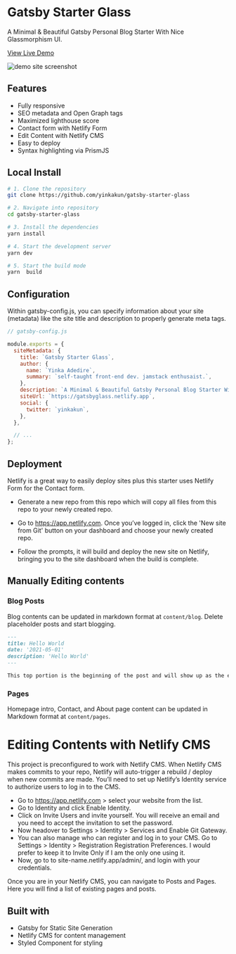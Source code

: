 # Gatsby Starter Glass

A Minimal & Beautiful Gatsby Personal Blog Starter With Nice Glassmorphism UI.

[View Live Demo](https://gatsbyglass.netlify.app)

![demo site screenshot](./screenshot.png)

## Features

* Fully responsive
* SEO metadata and Open Graph tags
* Maximized lighthouse score
* Contact form with Netlify Form
* Edit Content with Netlify CMS
* Easy to deploy
* Syntax highlighting via PrismJS

## Local Install

```bash
# 1. Clone the repository
git clone https://github.com/yinkakun/gatsby-starter-glass

# 2. Navigate into repository
cd gatsby-starter-glass

# 3. Install the dependencies
yarn install

# 4. Start the development server
yarn dev

# 5. Start the build mode
yarn  build
```

## Configuration

Within gatsby-config.js, you can specify information about your site (metadata) like the site title and description to properly generate meta tags.

```js
// gatsby-config.js

module.exports = {
  siteMetadata: {
    title: `Gatsby Starter Glass`,
    author: {
      name: `Yinka Adedire`,
      summary: `self-taught front-end dev. jamstack enthusaist.`,
    },
    description: `A Minimal & Beautiful Gatsby Personal Blog Starter With Nice Glassmorphism Ui.`,
    siteUrl: `https://gatsbyglass.netlify.app`,
    social: {
      twitter: `yinkakun`,
    },
  },

  // ...
};
```

## Deployment

Netlify is a great way to easily deploy sites plus this starter uses Netlify Form for the Contact form.

- Generate a new repo from this repo which will copy all files from this repo to your newly created repo.

- Go to <https://app.netlify.com>. Once you’ve logged in, click the 'New site from Git' button on your dashboard and choose your newly created repo.

- Follow the prompts, it will build and deploy the new site on Netlify, bringing you to the site dashboard when the build is complete.

## Manually Editing contents

### Blog Posts

Blog contents can be updated in markdown format at `content/blog`. Delete placeholder posts and start blogging.

```md
---
title: Hello World
date: '2021-05-01'
description: 'Hello World'
---

This top portion is the beginning of the post and will show up as the excerpt on the homepage.
```

### Pages

Homepage intro, Contact, and About page content can be updated in Markdown format at `content/pages`.

# Editing Contents with Netlify CMS

This project is preconfigured to work with Netlify CMS.
When Netlify CMS makes commits to your repo, Netlify will auto-trigger a rebuild / deploy when new commits are made.
You’ll need to set up Netlify’s Identity service to authorize users to log in to the CMS.

- Go to <https://app.netlify.com> > select your website from the list.
- Go to Identity and click Enable Identity.
- Click on Invite Users and invite yourself. You will receive an email and you need to accept the invitation to set the password.
- Now headover to Settings > Identity > Services and Enable Git Gateway.
- You can also manage who can register and log in to your CMS. Go to Settings > Identity > Registration  Registration Preferences. I would prefer to keep it to Invite Only if I am the only one using it.
- Now, go to to site-name.netlify.app/admin/, and login with your credentials.

Once you are in your Netlify CMS, you can navigate to Posts and Pages. Here you will find a list of existing pages and posts.

## Built with

- Gatsby for Static Site Generation
- Netlify CMS for content management
- Styled Component for styling
